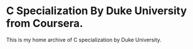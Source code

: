 # C Specialization By Duke University from Coursera.

This is my home archive of C specialization by Duke University.
